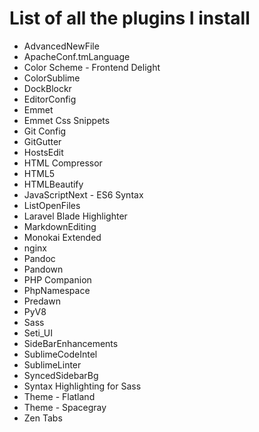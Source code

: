 # List of all the plugins I install

+ AdvancedNewFile
+ ApacheConf.tmLanguage
+ Color Scheme - Frontend Delight
+ ColorSublime
+ DockBlockr
+ EditorConfig
+ Emmet
+ Emmet Css Snippets
+ Git Config
+ GitGutter
+ HostsEdit
+ HTML Compressor
+ HTML5
+ HTMLBeautify
+ JavaScriptNext - ES6 Syntax
+ ListOpenFiles
+ Laravel Blade Highlighter
+ MarkdownEditing
+ Monokai Extended
+ nginx
+ Pandoc
+ Pandown
+ PHP Companion
+ PhpNamespace
+ Predawn
+ PyV8
+ Sass
+ Seti_UI
+ SideBarEnhancements
+ SublimeCodeIntel
+ SublimeLinter
+ SyncedSidebarBg
+ Syntax Highlighting for Sass
+ Theme - Flatland
+ Theme - Spacegray
+ Zen Tabs
